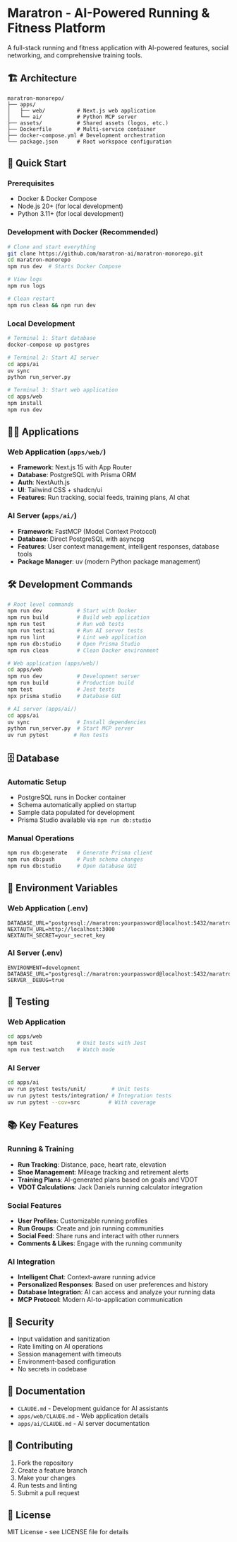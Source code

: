 # Maratron - AI-Powered Running & Fitness Platform

A full-stack running and fitness application with AI-powered features, social networking, and comprehensive training tools.

## 🏗️ Architecture

```
maratron-monorepo/
├── apps/
│   ├── web/          # Next.js web application
│   └── ai/           # Python MCP server
├── assets/           # Shared assets (logos, etc.)
├── Dockerfile        # Multi-service container
├── docker-compose.yml # Development orchestration
└── package.json      # Root workspace configuration
```

## 🚀 Quick Start

### Prerequisites
- Docker & Docker Compose
- Node.js 20+ (for local development)
- Python 3.11+ (for local development)

### Development with Docker (Recommended)
```bash
# Clone and start everything
git clone https://github.com/maratron-ai/maratron-monorepo.git
cd maratron-monorepo
npm run dev  # Starts Docker Compose

# View logs
npm run logs

# Clean restart
npm run clean && npm run dev
```

### Local Development
```bash
# Terminal 1: Start database
docker-compose up postgres

# Terminal 2: Start AI server
cd apps/ai
uv sync
python run_server.py

# Terminal 3: Start web application
cd apps/web
npm install
npm run dev
```

## 🏃‍♂️ Applications

### Web Application (`apps/web/`)
- **Framework**: Next.js 15 with App Router
- **Database**: PostgreSQL with Prisma ORM
- **Auth**: NextAuth.js
- **UI**: Tailwind CSS + shadcn/ui
- **Features**: Run tracking, social feeds, training plans, AI chat

### AI Server (`apps/ai/`)
- **Framework**: FastMCP (Model Context Protocol)
- **Database**: Direct PostgreSQL with asyncpg
- **Features**: User context management, intelligent responses, database tools
- **Package Manager**: uv (modern Python package management)

## 🛠️ Development Commands

```bash
# Root level commands
npm run dev           # Start with Docker
npm run build         # Build web application
npm run test          # Run web tests
npm run test:ai       # Run AI server tests
npm run lint          # Lint web application
npm run db:studio     # Open Prisma Studio
npm run clean         # Clean Docker environment

# Web application (apps/web/)
cd apps/web
npm run dev           # Development server
npm run build         # Production build
npm test              # Jest tests
npx prisma studio     # Database GUI

# AI server (apps/ai/)
cd apps/ai
uv sync               # Install dependencies
python run_server.py  # Start MCP server
uv run pytest        # Run tests
```

## 🗄️ Database

### Automatic Setup
- PostgreSQL runs in Docker container
- Schema automatically applied on startup
- Sample data populated for development
- Prisma Studio available via `npm run db:studio`

### Manual Operations
```bash
npm run db:generate   # Generate Prisma client
npm run db:push       # Push schema changes
npm run db:studio     # Open database GUI
```

## 🔧 Environment Variables

### Web Application (.env)
```env
DATABASE_URL="postgresql://maratron:yourpassword@localhost:5432/maratrondb"
NEXTAUTH_URL=http://localhost:3000
NEXTAUTH_SECRET=your_secret_key
```

### AI Server (.env)
```env
ENVIRONMENT=development
DATABASE_URL="postgresql://maratron:yourpassword@localhost:5432/maratrondb"
SERVER__DEBUG=true
```

## 🧪 Testing

### Web Application
```bash
cd apps/web
npm test              # Unit tests with Jest
npm run test:watch    # Watch mode
```

### AI Server
```bash
cd apps/ai
uv run pytest tests/unit/        # Unit tests
uv run pytest tests/integration/ # Integration tests
uv run pytest --cov=src         # With coverage
```

## 📚 Key Features

### Running & Training
- **Run Tracking**: Distance, pace, heart rate, elevation
- **Shoe Management**: Mileage tracking and retirement alerts
- **Training Plans**: AI-generated plans based on goals and VDOT
- **VDOT Calculations**: Jack Daniels running calculator integration

### Social Features
- **User Profiles**: Customizable running profiles
- **Run Groups**: Create and join running communities
- **Social Feed**: Share runs and interact with other runners
- **Comments & Likes**: Engage with the running community

### AI Integration
- **Intelligent Chat**: Context-aware running advice
- **Personalized Responses**: Based on user preferences and history
- **Database Integration**: AI can access and analyze your running data
- **MCP Protocol**: Modern AI-to-application communication

## 🔐 Security

- Input validation and sanitization
- Rate limiting on AI operations
- Session management with timeouts
- Environment-based configuration
- No secrets in codebase

## 📖 Documentation

- `CLAUDE.md` - Development guidance for AI assistants
- `apps/web/CLAUDE.md` - Web application details
- `apps/ai/CLAUDE.md` - AI server documentation

## 🤝 Contributing

1. Fork the repository
2. Create a feature branch
3. Make your changes
4. Run tests and linting
5. Submit a pull request

## 📄 License

MIT License - see LICENSE file for details